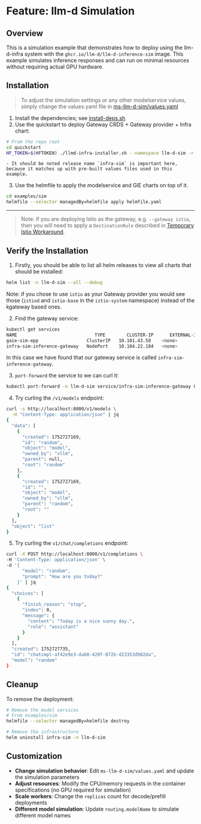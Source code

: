 # Feature: llm-d Simulation

## Overview

This is a simulation example that demonstrates how to deploy using the llm-d-infra system with the `ghcr.io/llm-d/llm-d-inference-sim` image. This example simulates inference responses and can run on minimal resources without requiring actual GPU hardware.

## Installation

> To adjust the simulation settings or any other modelservice values, simply change the values.yaml file in [ms-llm-d-sim/values.yaml](ms-llm-d-sim/values.yaml)

1. Install the dependencies; see [install-deps.sh](../../install-deps.sh)
2. Use the quickstart to deploy Gateway CRDS + Gateway provider + Infra chart:

```bash
# From the repo root
cd quickstart
HF_TOKEN=$(HFTOKEN) ./llmd-infra-installer.sh --namespace llm-d-sim -r infra-sim --gateway kgateway
```

    - It should be noted release name `infra-sim` is important here, because it matches up with pre-built values files used in this example.

3. Use the helmfile to apply the modelservice and GIE charts on top of it.

```bash
cd examples/sim
helmfile --selector managedBy=helmfile apply helmfile.yaml
```

---

> Note: if you are deploying Istio as the gateway, e.g. `--gateway istio`, then you will need to apply a `DestinationRule` described in [Temporary Istio Workaround](../../istio-workaround.md).

## Verify the Installation

1. Firstly, you should be able to list all helm releases to view all charts that should be installed:

```bash
helm list -n llm-d-sim --all --debug
```

Note: if you chose to use `istio` as your Gateway provider you would see those (`istiod` and `istio-base` in the `istio-system` namespace) instead of the kgateway based ones.

2. Find the gateway service:

```bash
kubectl get services
NAME                             TYPE        CLUSTER-IP      EXTERNAL-IP   PORT(S)             AGE
gaie-sim-epp                  ClusterIP   10.101.43.58    <none>        9002/TCP,9090/TCP   29m
infra-sim-inference-gateway   NodePort    10.104.22.184   <none>        80:31233/TCP        95m
```

In this case we have found that our gateway service is called `infra-sim-inference-gateway`.

3. `port-forward` the service to we can curl it:

```bash
kubectl port-forward -n llm-d-sim service/infra-sim-inference-gateway 8000:80
```

4. Try curling the `/v1/models` endpoint:

```bash
curl -s http://localhost:8000/v1/models \
  -H "Content-Type: application/json" | jq
{
  "data": [
    {
      "created": 1752727169,
      "id": "random",
      "object": "model",
      "owned_by": "vllm",
      "parent": null,
      "root": "random"
    },
    {
      "created": 1752727169,
      "id": "",
      "object": "model",
      "owned_by": "vllm",
      "parent": "random",
      "root": ""
    }
  ],
  "object": "list"
}
```

5. Try curling the `v1/chat/completions` endpoint:

```bash
curl -X POST http://localhost:8000/v1/completions \
-H 'Content-Type: application/json' \
-d '{
      "model": "random",
      "prompt": "How are you today?"
    }' | jq
{
  "choices": [
    {
      "finish_reason": "stop",
      "index": 0,
      "message": {
        "content": "Today is a nice sunny day.",
        "role": "assistant"
      }
    }
  ],
  "created": 1752727735,
  "id": "chatcmpl-af42e9e3-dab0-420f-872b-d23353d982da",
  "model": "random"
}
```

## Cleanup

To remove the deployment:

```bash
# Remove the model services
# From examples/sim
helmfile --selector managedBy=helmfile destroy

# Remove the infrastructure
helm uninstall infra-sim -n llm-d-sim
```

## Customization

- **Change simulation behavior**: Edit `ms-llm-d-sim/values.yaml` and update the simulation parameters
- **Adjust resources**: Modify the CPU/memory requests in the container specifications (no GPU required for simulation)
- **Scale workers**: Change the `replicas` count for decode/prefill deployments
- **Different model simulation**: Update `routing.modelName` to simulate different model names

